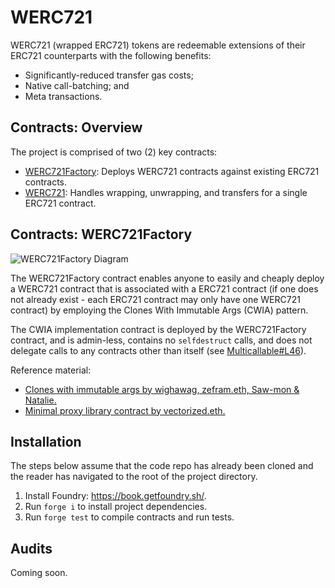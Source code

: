 # WERC721

WERC721 (wrapped ERC721) tokens are redeemable extensions of their ERC721 counterparts with the following benefits:
- Significantly-reduced transfer gas costs;
- Native call-batching; and
- Meta transactions.

## Contracts: Overview

The project is comprised of two (2) key contracts:
- [WERC721Factory](https://github.com/jpvge/WERC721/blob/master/src/WERC721Factory.sol): Deploys WERC721 contracts against existing ERC721 contracts.
- [WERC721](https://github.com/jpvge/WERC721/blob/master/src/WERC721Factory.sol): Handles wrapping, unwrapping, and transfers for a single ERC721 contract.

## Contracts: WERC721Factory

![WERC721Factory Diagram](https://github.com/jpvge/WERC721/blob/master/readme/WERC721FactoryDiagram.png?raw=true)

The WERC721Factory contract enables anyone to easily and cheaply deploy a WERC721 contract that is associated with a ERC721 contract (if one does not already exist - each ERC721 contract may only have one WERC721 contract) by employing the Clones With Immutable Args (CWIA) pattern.

The CWIA implementation contract is deployed by the WERC721Factory contract, and is admin-less, contains no `selfdestruct` calls, and does not delegate calls to any contracts other than itself (see [Multicallable#L46](https://github.com/Vectorized/solady/blob/2cfa231273fea6872c7cb70acfa134d2199aa7ea/src/utils/Multicallable.sol#L46)).

Reference material:
- [Clones with immutable args by wighawag, zefram.eth, Saw-mon & Natalie.](https://github.com/Saw-mon-and-Natalie/clones-with-immutable-args)
- [Minimal proxy library contract by vectorized.eth.](https://github.com/Vectorized/solady/blob/main/src/utils/LibClone.sol)

## Installation

The steps below assume that the code repo has already been cloned and the reader has navigated to the root of the project directory.

1. Install Foundry: https://book.getfoundry.sh/.
2. Run `forge i` to install project dependencies.
3. Run `forge test` to compile contracts and run tests.

## Audits

Coming soon.
